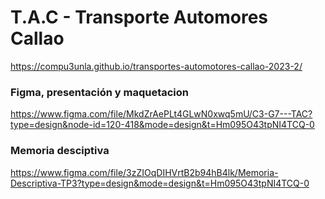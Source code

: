 # T.A.C - Transporte Automores Callao
https://compu3unla.github.io/transportes-automotores-callao-2023-2/

### Figma, presentación y maquetacion
https://www.figma.com/file/MkdZrAePLt4GLwN0xwq5mU/C3-G7---TAC?type=design&node-id=120-418&mode=design&t=Hm095O43tpNI4TCQ-0
### Memoria desciptiva
https://www.figma.com/file/3zZIOqDIHVrtB2b94hB4lk/Memoria-Descriptiva-TP3?type=design&mode=design&t=Hm095O43tpNI4TCQ-0
